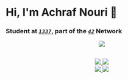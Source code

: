 # Hi, I'm Achraf Nouri 👋  
### Student at <a href="">*`1337`*</a>, part of the <a href="">*`42`*</a> Network  


<div align="center">
  <a href="<a href="https://github.com/achnouri/badge42"><img src="https://badge.mediaplus.ma/bluebinary/achnouri"/></a>
</div>
<br>
<p align="center">
  <a href="https://www.linkedin.com/in/achraf-nouri/">
    <img src="https://img.shields.io/badge/LinkedIn-0A66C2?style=for-the-badge&logo=linkedin&logoColor=white" />
  </a>
  <a href="https://github.com/achnouri">
    <img src="https://img.shields.io/badge/GitHub-181717?style=for-the-badge&logo=github&logoColor=white" />
  </a><br>
  <a href="https://tryhackme.com/p/achnr">
    <img src="https://img.shields.io/badge/TryHackMe-achnr-red?style=for-the-badge&logo=tryhackme&logoColor=white" />
  </a>
  <a href="https://app.hackthebox.com/profile/1859770">
    <img src="https://img.shields.io/badge/HackTheBox-achnr-green?style=for-the-badge&logo=hack-the-box&logoColor=white" />
  </a>
</p>

<!--
## 📊 GitHub Stats  

<div align="center" width="100%">
  <a href="https://github.com/achnouri">
    <img src="https://github-readme-stats.vercel.app/api/top-langs/?username=achnouri&theme=dark&bg_color=00000000&text_color=9A9A9A&show_icons=true&icon_color=ff8070&hide_border=false&border_color=2c2f34&hide=Objective-C,CPP,CMake,HTML,BASH,SH&size_weight=0.5&count_weight=0.5&title_color=dbdbdb" width="37%" />
  </a>
  <a href="https://github.com/achnouri">
    <img src="https://github-readme-stats.vercel.app/api?username=achnouri&theme=dark&bg_color=00000000&text_color=9A9A9A&show_icons=true&icon_color=ff8070&ring_color=c4e3ff&hide_border=false&border_color=2c2f34&line_height=30&show=prs_merged,prs_merged_percentage&custom_title=General%20Stats%20(1%20Year)&title_color=dbdbdb" width="58%" />
  </a>
</div> 

---


## 🛠️ Tech Stack  

<div align="center">

<img src="https://img.shields.io/badge/C-00599C?style=for-the-badge&logo=c&logoColor=white" />
<img src="https://img.shields.io/badge/C++-00427E?style=for-the-badge&logo=cplusplus&logoColor=white" />
<img src="https://img.shields.io/badge/Python-3776AB?style=for-the-badge&logo=python&logoColor=white" />
<img src="https://img.shields.io/badge/Bash-4EAA25?style=for-the-badge&logo=gnu-bash&logoColor=white" />
<img src="https://img.shields.io/badge/JavaScript-F7DF1E?style=for-the-badge&logo=javascript&logoColor=black" />
<img src="https://img.shields.io/badge/HTML5-E34F26?style=for-the-badge&logo=html5&logoColor=white" />
<img src="https://img.shields.io/badge/CSS3-1572B6?style=for-the-badge&logo=css3&logoColor=white" />
<img src="https://img.shields.io/badge/Linux-FCC624?style=for-the-badge&logo=linux&logoColor=black" />
<img src="https://img.shields.io/badge/Kali_Linux-557C94?style=for-the-badge&logo=kali-linux&logoColor=white" />
<img src="https://img.shields.io/badge/Ubuntu-E95420?style=for-the-badge&logo=ubuntu&logoColor=white" />
<img src="https://img.shields.io/badge/Docker-2496ED?style=for-the-badge&logo=docker&logoColor=white" />
<img src="https://img.shields.io/badge/Git-F05032?style=for-the-badge&logo=git&logoColor=white" />
<img src="https://img.shields.io/badge/GitHub_Actions-2088FF?style=for-the-badge&logo=github-actions&logoColor=white" />
<img src="https://img.shields.io/badge/Lighttpd-004687?style=for-the-badge&logo=apache&logoColor=white" />
<img src="https://img.shields.io/badge/MySQL-4479A1?style=for-the-badge&logo=mysql&logoColor=white" />
<img src="https://img.shields.io/badge/PostgreSQL-336791?style=for-the-badge&logo=postgresql&logoColor=white" />
<img src="https://img.shields.io/badge/SQLite-003B57?style=for-the-badge&logo=sqlite&logoColor=white" />
<img src="https://img.shields.io/badge/Metasploit-FF6F61?style=for-the-badge&logo=metasploit&logoColor=white" />
<img src="https://img.shields.io/badge/Nmap-9A00FF?style=for-the-badge&logo=nmap&logoColor=white" />
<img src="https://img.shields.io/badge/Wireshark-1B9AD4?style=for-the-badge&logo=wireshark&logoColor=white" />
<img src="https://img.shields.io/badge/PortSwigger-FF6A00?style=for-the-badge&logo=portswigger&logoColor=white" />
<img src="https://img.shields.io/badge/Burp_Suite-EE6C4D?style=for-the-badge&logo=burpsuite&logoColor=white" />
<img src="https://img.shields.io/badge/OWASP-000000?style=for-the-badge&logo=owasp&logoColor=white" />
<img src="https://img.shields.io/badge/VMware-607078?style=for-the-badge&logo=vmware&logoColor=white" />
<img src="https://img.shields.io/badge/VirtualBox-183A61?style=for-the-badge&logo=virtualbox&logoColor=white" />
<img src="https://img.shields.io/badge/TensorFlow-FF6F00?style=for-the-badge&logo=tensorflow&logoColor=white" />
<img src="https://img.shields.io/badge/PyTorch-EE4C2C?style=for-the-badge&logo=pytorch&logoColor=white" />
<img src="https://img.shields.io/badge/OpenCV-5C3EE8?style=for-the-badge&logo=opencv&logoColor=white" />
<img src="https://img.shields.io/badge/Scikit--Learn-F7931E?style=for-the-badge&logo=scikit-learn&logoColor=white" />
<img src="https://img.shields.io/badge/Jupyter-F37626?style=for-the-badge&logo=jupyter&logoColor=white" />
</div>

-->

